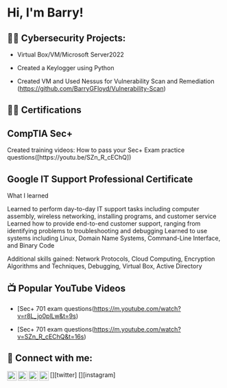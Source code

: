 <h1>Hi, I'm Barry! 
  
<h2>👨‍💻 Cybersecurity Projects:</h2>

- Virtual Box/VM/Microsoft Server2022</b>

- Created a Keylogger using Python
  
- Created VM and Used Nessus for Vulnerability Scan and Remediation
(https://github.com/BarryGFloyd/Vulnerability-Scan)






<h2>👨‍💻 Certifications</h2>

<h2>CompTIA Sec+ </h2>
Created training videos: How to pass your Sec+ Exam practice questions([https://youtu.be/SZn_R_cEChQ])

<h2>Google IT Support Professional Certificate</h2>
What I learned

Learned to perform day-to-day IT support tasks including computer assembly, wireless networking, installing programs, and customer service
Learned how to provide end-to-end customer support, ranging from identifying problems to troubleshooting and debugging
Learned to use systems including Linux, Domain Name Systems, Command-Line Interface, and Binary Code

Additional skills gained:
Network Protocols,
Cloud Computing,
Encryption Algorithms and Techniques,
Debugging,
Virtual Box,
Active Directory



  
<h2>📺 Popular YouTube Videos</h2>

- [Sec+ 701 exam questions(https://m.youtube.com/watch?v=r8L_jo0plLw&t=9s)
  
- [Sec+ 701 exam questions(https://m.youtube.com/watch?v=SZn_R_cEChQ&t=16s)
  

<h2> 🤳 Connect with me:</h2>

[<img align="left" alt="JoshMadakor | YouTube" width="22px" src="https://cdn.jsdelivr.net/npm/simple-icons@v3/icons/youtube.svg" />][youtube]
[<img align="left" alt="JoshMadakor | Twitter" width="22px" src="https://cdn.jsdelivr.net/npm/simple-icons@v3/icons/twitter.svg" />][twitter]
[<img align="left" alt="JoshMadakor | LinkedIn" width="22px" src="https://cdn.jsdelivr.net/npm/simple-icons@v3/icons/linkedin.svg" />][linkedin]
[<img align="left" alt="JoshMadakor | Instagram" width="22px" src="https://cdn.jsdelivr.net/npm/simple-icons@v3/icons/instagram.svg" />][instagram]


[youtube]: www.youtube.com/@TheDestinnations
[linkedin]: https://linkedin.com/in/joshmadakor

<!--
**joshmadakor1/joshmadakor1** is a ✨ _special_ ✨ repository because its `README.md` (this file) appears on your GitHub profile.

Here are some ideas to get you started:

- 🔭 I’m currently working on ...
- 🌱 I’m currently learning ...
- 👯 I’m looking to collaborate on ...
- 🤔 I’m looking for help with ...
- 💬 Ask me about ...
- 📫 How to reach me: ...
- 😄 Pronouns: ...
- ⚡ Fun fact: ...
-->
